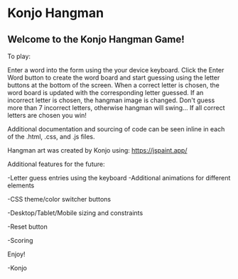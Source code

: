 # Konjo Hangman

## Welcome to the Konjo Hangman Game!

To play:

Enter a word into the form using the your device keyboard. Click the
Enter Word button to create the word board and start guessing using the letter
buttons at the bottom of the screen. When a correct letter is chosen, the
word board is updated with the corresponding letter guessed. If an incorrect
letter is chosen, the hangman image is changed. Don't guess more than 7 incorrect
letters, otherwise hangman will swing... If all correct letters are chosen you
win!

Additional documentation and sourcing of code can be seen inline in each of the
.html, .css, and .js files.

Hangman art was created by Konjo using: https://jspaint.app/

Additional features for the future:

-Letter guess entries using the keyboard
-Additional animations for different elements

-CSS theme/color switcher buttons

-Desktop/Tablet/Mobile sizing and constraints

-Reset button

-Scoring

Enjoy!

-Konjo
